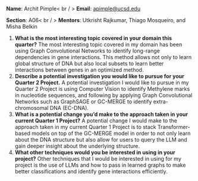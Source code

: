 **Name**: Archit Pimple< br / > 
**Email**: apimple@ucsd.edu

**Section**: A06< br / > 
**Mentors**: Utkrisht Rajkumar, Thiago Mosqueiro, and Misha Belkin

1. **What is the most interesting topic covered in your domain this quarter?**
   The most interesting topic covered in my domain has been using Graph Convolutional Networks to identify long-range dependencies in gene interactions. This method allows not only to learn global structure of DNA but also local subsets to learn better interactions between genes in an optimized method.
3. **Describe a potential investigation you would like to pursue for your Quarter 2 Project.**
   A potential investigation I would like to pursue in my Quarter 2 Project is using Computer Vision to identify Methylene marks in nucleotide sequences, and following by applying Graph Convolutional Networks such as GraphSAGE or GC-MERGE to identify extra-chromosomal DNA (EC-DNA).
5. **What is a potential change you’d make to the approach taken in your current Quarter 1 Project?**
   A potential change I would make to the approach taken in my current Quarter 1 Project is to stack Transformer-based models on top of the GC-MERGE model in order to not only learn about the DNA structure but also allow for users to query the LLM and gain deeper insight about the underlying structure.
7. **What other techniques would you be interested in using in your project?**
   Other techniques that I would be interested in using for my project is the use of LLMs and how to pass in learned graphs to make better classifications and identify gene interactions efficiently.
